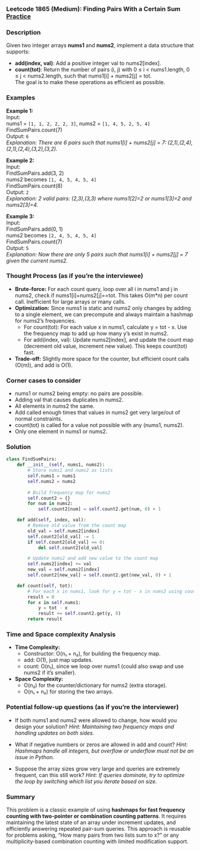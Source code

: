### Leetcode 1865 (Medium): Finding Pairs With a Certain Sum [Practice](https://leetcode.com/problems/finding-pairs-with-a-certain-sum)

### Description  
Given two integer arrays **nums1** and **nums2**, implement a data structure that supports:
- **add(index, val)**: Add a positive integer val to nums2[index].
- **count(tot)**: Return the number of pairs (i, j) with 0 ≤ i < nums1.length, 0 ≤ j < nums2.length, such that nums1[i] + nums2[j] = tot.  
The goal is to make these operations as efficient as possible.

### Examples  

**Example 1:**  
Input:  
nums1 = `[1, 1, 2, 2, 2, 3]`, nums2 = `[1, 4, 5, 2, 5, 4]`  
FindSumPairs.count(7)  
Output: `6`  
*Explanation: There are 6 pairs such that nums1[i] + nums2[j] = 7: (2,1),(2,4),(2,1),(2,4),(3,2),(3,2).*

**Example 2:**  
Input:  
FindSumPairs.add(3, 2)  
nums2 becomes `[1, 4, 5, 4, 5, 4]`  
FindSumPairs.count(8)  
Output: `2`  
*Explanation: 2 valid pairs: (2,3),(3,3) where nums1[2]=2 or nums1[3]=2 and nums2[3]=4.*

**Example 3:**  
Input:  
FindSumPairs.add(0, 1)  
nums2 becomes `[2, 4, 5, 4, 5, 4]`  
FindSumPairs.count(7)  
Output: `5`  
*Explanation: Now there are only 5 pairs such that nums1[i] + nums2[j] = 7 given the current nums2.*

### Thought Process (as if you’re the interviewee)  
- **Brute-force:** For each count query, loop over all i in nums1 and j in nums2, check if nums1[i]+nums2[j]==tot. This takes O(m\*n) per count call. Inefficient for large arrays or many calls.
- **Optimization:** Since nums1 is static and nums2 only changes by adding to a single element, we can precompute and always maintain a hashmap for nums2’s frequencies.
    - For count(tot): For each value x in nums1, calculate y = tot - x. Use the frequency map to add up how many y’s exist in nums2.
    - For add(index, val): Update nums2[index], and update the count map (decrement old value, increment new value). This keeps count(tot) fast.
- **Trade-off:** Slightly more space for the counter, but efficient count calls (O(m)), and add is O(1).

### Corner cases to consider  
- nums1 or nums2 being empty: no pairs are possible.
- Adding val that causes duplicates in nums2.
- All elements in nums2 the same.
- Add called enough times that values in nums2 get very large/out of normal constraints.
- count(tot) is called for a value not possible with any (nums1, nums2).
- Only one element in nums1 or nums2.

### Solution

```python
class FindSumPairs:
    def __init__(self, nums1, nums2):
        # Store nums1 and nums2 as lists
        self.nums1 = nums1
        self.nums2 = nums2
        
        # Build frequency map for nums2
        self.count2 = {}
        for num in nums2:
            self.count2[num] = self.count2.get(num, 0) + 1

    def add(self, index, val):
        # Remove old value from the count map
        old_val = self.nums2[index]
        self.count2[old_val] -= 1
        if self.count2[old_val] == 0:
            del self.count2[old_val]

        # Update nums2 and add new value to the count map
        self.nums2[index] += val
        new_val = self.nums2[index]
        self.count2[new_val] = self.count2.get(new_val, 0) + 1

    def count(self, tot):
        # For each x in nums1, look for y = tot - x in nums2 using count map
        result = 0
        for x in self.nums1:
            y = tot - x
            result += self.count2.get(y, 0)
        return result
```

### Time and Space complexity Analysis  

- **Time Complexity:**  
  - Constructor: O(n₁ + n₂), for building the frequency map.  
  - add: O(1), just map updates.
  - count: O(n₁), since we loop over nums1 (could also swap and use nums2 if it’s smaller).
- **Space Complexity:**  
  - O(n₂) for the counter/dictionary for nums2 (extra storage).
  - O(n₁ + n₂) for storing the two arrays.

### Potential follow-up questions (as if you’re the interviewer)  

- If both nums1 and nums2 were allowed to change, how would you design your solution?
  *Hint: Maintaining two frequency maps and handling updates on both sides.*

- What if negative numbers or zeros are allowed in add and count?
  *Hint: Hashmaps handle all integers, but overflow or underflow must not be an issue in Python.*

- Suppose the array sizes grow very large and queries are extremely frequent, can this still work?
  *Hint: If queries dominate, try to optimize the loop by switching which list you iterate based on size.*

### Summary
This problem is a classic example of using **hashmaps for fast frequency counting with two-pointer or combination counting patterns**. It requires maintaining the latest state of an array under increment updates, and efficiently answering repeated pair-sum queries. This approach is reusable for problems asking, “How many pairs from two lists sum to x?” or any multiplicity-based combination counting with limited modification support.